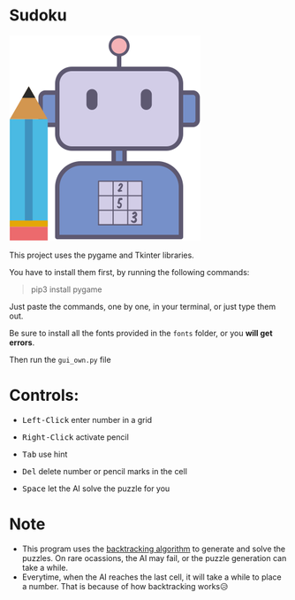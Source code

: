 # Sudoku

![Logo](https://github.com/AgnirudraSil/Sudoku/blob/master/icon.png)


This project uses the pygame and Tkinter libraries.

You have to install them first, by running the following commands:

> pip3 install pygame

Just paste the commands, one by one, in your terminal, or just type them out.

Be sure to install all the fonts provided in the `fonts` folder, or you **will get errors**.

Then run the `gui_own.py` file

# Controls:

* <kbd>Left-Click</kbd> enter number in a grid

* <kbd>Right-Click</kbd> activate pencil

* <kbd>Tab</kbd> use hint

* <kbd>Del</kbd> delete number or pencil marks in the cell

* <kbd>Space</kbd> let the AI solve the puzzle for you

# Note

* This program uses the [backtracking algorithm](https://en.wikipedia.org/wiki/Backtracking) to generate and solve the puzzles. On rare ocassions, the AI may fail, or the puzzle generation can take a while.
* Everytime, when the AI reaches the last cell, it will take a while to place a number. That is because of how backtracking works😥
